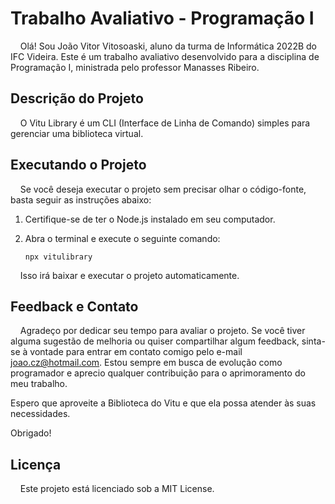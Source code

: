 # Trabalho Avaliativo - Programação I

&nbsp;&nbsp;&nbsp;&nbsp;Olá! Sou João Vitor Vitosoaski, aluno da turma de Informática 2022B do IFC Videira. Este é um trabalho avaliativo desenvolvido para a disciplina de Programação I, ministrada pelo professor Manasses Ribeiro.

## Descrição do Projeto

&nbsp;&nbsp;&nbsp;&nbsp;O Vitu Library é um CLI (Interface de Linha de Comando) simples para gerenciar uma biblioteca virtual.

## Executando o Projeto

&nbsp;&nbsp;&nbsp;&nbsp;Se você deseja executar o projeto sem precisar olhar o código-fonte, basta seguir as instruções abaixo:

1. Certifique-se de ter o Node.js instalado em seu computador.

2. Abra o terminal e execute o seguinte comando:

       npx vitulibrary

&nbsp;&nbsp;&nbsp;&nbsp;Isso irá baixar e executar o projeto automaticamente.

## Feedback e Contato

&nbsp;&nbsp;&nbsp;&nbsp;Agradeço por dedicar seu tempo para avaliar o projeto. Se você tiver alguma sugestão de melhoria ou quiser compartilhar algum feedback, sinta-se à vontade para entrar em contato comigo pelo e-mail joao.cz@hotmail.com. Estou sempre em busca de evolução como programador e aprecio qualquer contribuição para o aprimoramento do meu trabalho.

Espero que aproveite a Biblioteca do Vitu e que ela possa atender às suas necessidades.

Obrigado!

## Licença

&nbsp;&nbsp;&nbsp;&nbsp;Este projeto está licenciado sob a MIT License.
